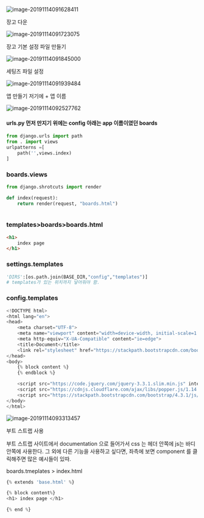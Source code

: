 ![image-20191114091628411](C:%5CUsers%5Cstudent%5CAppData%5CRoaming%5CTypora%5Ctypora-user-images%5Cimage-20191114091628411.png)

장고 다운

![image-20191114091723075](C:%5CUsers%5Cstudent%5CAppData%5CRoaming%5CTypora%5Ctypora-user-images%5Cimage-20191114091723075.png)

장고 기본 설정 파일 만들기

![image-20191114091845000](C:%5CUsers%5Cstudent%5CAppData%5CRoaming%5CTypora%5Ctypora-user-images%5Cimage-20191114091845000.png)

세팅즈 파일 설정



![image-20191114091939484](C:%5CUsers%5Cstudent%5CAppData%5CRoaming%5CTypora%5Ctypora-user-images%5Cimage-20191114091939484.png)



앱 만들기 저기에 + 앱 이름



![image-20191114092527762](C:%5CUsers%5Cstudent%5CAppData%5CRoaming%5CTypora%5Ctypora-user-images%5Cimage-20191114092527762.png)

#### urls.py 먼저 만지기  위에는 config 아래는 app 이름이였던 boards

```python
from django.urls import path
from . import views
urlpatterns =[
	path('',views.index)
]
```



### boards.views

```python
from django.shrotcuts import render

def index(request):
    return render(request, "boards.html")
	
```

### templates>boards>boards.html



```html
<h1>
    index page
</h1>
```



### settings.templates

```python
'DIRS':[os.path.join(BASE_DIR,"config","templates")]
# templates가 있는 위치까지 넣어줘야 함.
```



### config.templates

```python
<!DOCTYPE html>
<html lang="en">
<head>
    <meta charset="UTF-8">
    <meta name="viewport" content="width=device-width, initial-scale=1.0">
    <meta http-equiv="X-UA-Compatible" content="ie=edge">
    <title>Document</title>
    <link rel="stylesheet" href="https://stackpath.bootstrapcdn.com/bootstrap/4.3.1/css/bootstrap.min.css" integrity="sha384-ggOyR0iXCbMQv3Xipma34MD+dH/1fQ784/j6cY/iJTQUOhcWr7x9JvoRxT2MZw1T" crossorigin="anonymous">
</head>
<body>
	{% block content %}
    {% endblock %}

    <script src="https://code.jquery.com/jquery-3.3.1.slim.min.js" integrity="sha384-q8i/X+965DzO0rT7abK41JStQIAqVgRVzpbzo5smXKp4YfRvH+8abtTE1Pi6jizo" crossorigin="anonymous"></script>
    <script src="https://cdnjs.cloudflare.com/ajax/libs/popper.js/1.14.7/umd/popper.min.js" integrity="sha384-UO2eT0CpHqdSJQ6hJty5KVphtPhzWj9WO1clHTMGa3JDZwrnQq4sF86dIHNDz0W1" crossorigin="anonymous"></script>
    <script src="https://stackpath.bootstrapcdn.com/bootstrap/4.3.1/js/bootstrap.min.js" integrity="sha384-JjSmVgyd0p3pXB1rRibZUAYoIIy6OrQ6VrjIEaFf/nJGzIxFDsf4x0xIM+B07jRM" crossorigin="anonymous"></script>
</body>
</html>
```



![image-20191114093313457](C:%5CUsers%5Cstudent%5CAppData%5CRoaming%5CTypora%5Ctypora-user-images%5Cimage-20191114093313457.png)

부트 스트랩 사용



부트 스트랩 사이트에서 documentation 으로 들어가서 css 는 헤더 안쪽에 js는 바디 안쪽에 사용한다.  그 외에 다른 기능을  사용하고 싶다면, 좌측에 보면 component 를 클릭해주면 많은 예시들이 있따.



boards.tmeplates > index.html

```python
{% extends 'base.html' %}

{% block content%}
<h1> index page </h1>

{% end %}
```











